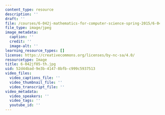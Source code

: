 ```yaml
---
content_type: resource
description: ''
draft: ''
file: /courses/6-042j-mathematics-for-computer-science-spring-2015/6-042jf05-th.jpg
file_type: image/jpeg
image_metadata:
  caption: ''
  credit: ''
  image-alt: ''
learning_resource_types: []
license: https://creativecommons.org/licenses/by-nc-sa/4.0/
resourcetype: Image
title: 6-042jf05-th.jpg
uid: 52d44bad-9e3b-4147-8bfb-c999c5937513
video_files:
  video_captions_file: ''
  video_thumbnail_file: ''
  video_transcript_file: ''
video_metadata:
  video_speakers: ''
  video_tags: ''
  youtube_id: ''
---
```


